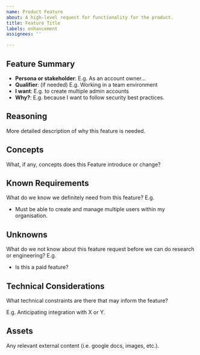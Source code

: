 ```yaml
---
name: Product Feature
about: A high-level request for functionality for the product.
title: Feature Title
labels: enhancement
assignees: ''

---
```


Feature Summary
---------------

- **Persona or stakeholder**: E.g. As an account owner...
- **Qualifier**: (if needed) E.g. Working in a team environment
- **I want**: E.g. to create multiple admin accounts
- **Why?**: E.g. because I want to follow security best practices.

Reasoning
---------

More detailed description of why this feature is needed.

Concepts
--------

What, if any, concepts does this Feature introduce or change?

Known Requirements
------------------

What do we know we definitely need from this feature? E.g.

- Must be able to create and manage multiple users within my organisation.

Unknowns
--------

What do we not know about this feature request before we can do research or engineering? E.g.

- Is this a paid feature?

Technical Considerations
------------------------

What technical constraints are there that may inform the feature?

E.g. Anticipating integration with X or Y.

Assets
------

Any relevant external content (i.e. google docs, images, etc.).
